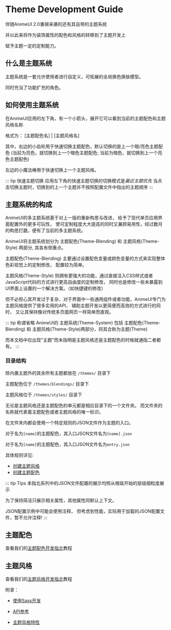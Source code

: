 # Theme Development Guide

伴随AnimeUI 2.0重磅来袭的还有其自带的主题系统

并以此来将作为装饰属性的配色和风格的转移到了主题开发上

赋予主题一定的定制能力。

## 什么是主题系统

主题系统是一套允许使用者进行自定义，可拓展的全局换色换肤模型。

同时充当了功能扩充的角色。

## 如何使用主题系统

在AnimeUI应用的左下角，有一个小箭头，展开它可以看到当前的主题配色和主题风格名称

格式为： \[主题配色名] | \[主题风格名] 

其中，右边的小齿轮用于快速切换主题配色，默认切换的是上一个暗/亮色主题配色
(当前为亮色，就切换到上一个暗色主题配色; 当前为暗色，就切换到上一个亮色主题配色)

左边的小魔法棒用于快速切换上一个主题风格。

::: tip 快速主题切换
应用左下角的快速主题切换的切换模式是*最近主题优先*
当点击切换主题时，切换到的上一个主题并不按照配置文件中指出的主题顺序
:::


## 主题系统的构成

AnimeUI的多主题系统基于对上一版的重新构思与改进，
给予了现代单页应用界面配置外的更多可玩性，
使可定制程度大大提高的同时又兼顾易用性，经过数月的构思打磨，便有了当前的多主题系统。

AnimeUI将主题系统划分为 主题配色(Theme-Blending) 和 主题风格(Theme-Style) 两部分,
其各有侧重点。

主题配色(Theme-Blending) 主要通过设置配色变量或颜色变量的方式来实现整体色彩视觉上的定制修改，
配置较为简单。

主题风格(Theme-Style) 则拥有更强大的功能，通过直接注入CSS样式或者JavaScript代码的方式进行更高自由度的定制修改，
同时也是修改一些未暴露到UI界面上设置的一个解决方案。（如快捷键的修改）

但不必担心其开发过于复杂，对于界面中一些通用组件或者功能，AnimeUI专门为主题风格提供了很多实用的API，
辅助主题开发以更简便而高效的方式进行的同时，
又让其保持像对传统多页面网页一样简单而直观。

::: tip 称谓省略
AnimeUI的 主题系统(Theme-System) 包括 主题配色(Theme-Blending) 和 主题风格(Theme-Style)两部分，将其合称为主题(Theme)

而本文档中仅出现"主题"而未指明是主题风格还是主题配色的时候就通指二者都有。
:::

### 目录结构

除内置主题外的其余所有主题都放在 `/themes/` 目录下

主题配色位于 `/themes/blendings/` 目录下

主题风格位于 `/themes/styles/` 目录下

无论是主题风格还是主题配色的单元都是相应目录下的一个文件夹。
而文件夹的名称就代表着主题配色或者主题风格的唯一标识。

在文件夹内都会使用一个特定规则的JSON文件作为主题的入口。

对于名为`[name]`的主题配色，其入口JSON文件名为`[name].json`

对于名为`[name]`的主题配色，其入口JSON文件名为`entry.json`

具体规则详见:
- [创建主题风格](style#创建主题风格)
- [创建主题配色](blending#创建主题配色)

::: tip Tips
本指北系列中的JSON文件配置的展示均照从根级开始的层级细粒度展示

为了保持简洁只展示相关属性，其他属性同默认上下文。

JSON配置示例中可能会使用注释，
但考虑到性能，实际用于加载的JSON配置文件，暂不允许注释!
:::


## 主题配色

查看我们的[主题配色开发指北](blending/)教程

<!-- 附录：
- [使用Sass开发](style/helper)教程 -->

<!-- - [主题配色特性说明]() -->


## 主题风格

查看我们的[主题风格开发指北](style/)教程

附录：
- [使用Sass开发](style/helper)

- [API参考](style/api-config)

- [主题风格特性](style/features)

